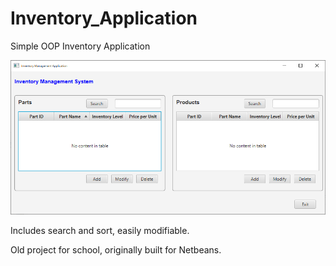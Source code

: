 # Inventory_Application

Simple OOP Inventory Application

![alt text](https://github.com/iAmCodiSmith/Inventory_Application/blob/main/Inventory_Application/src/invReadMe.png)

Includes search and sort,
easily modifiable.

Old project for school, originally built for Netbeans.
